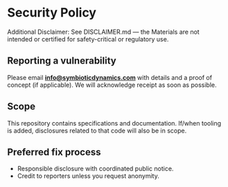 # Security Policy

Additional Disclaimer: See DISCLAIMER.md — the Materials are not intended or certified for safety-critical or regulatory use.

## Reporting a vulnerability
Please email **info@symbioticdynamics.com** with details and a proof of concept
(if applicable). We will acknowledge receipt as soon as possible.

## Scope
This repository contains specifications and documentation. If/when tooling is
added, disclosures related to that code will also be in scope.

## Preferred fix process
- Responsible disclosure with coordinated public notice.
- Credit to reporters unless you request anonymity.


